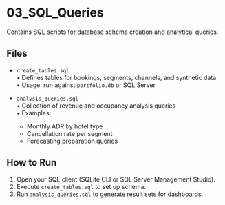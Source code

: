 # 03_SQL_Queries

Contains SQL scripts for database schema creation and analytical queries.

## Files

- `create_tables.sql`  
  • Defines tables for bookings, segments, channels, and synthetic data  
  • Usage: run against `portfolio.db` or SQL Server  

- `analysis_queries.sql`  
  • Collection of revenue and occupancy analysis queries  
  • Examples:
    - Monthly ADR by hotel type  
    - Cancellation rate per segment  
    - Forecasting preparation queries  

## How to Run

1. Open your SQL client (SQLite CLI or SQL Server Management Studio).  
2. Execute `create_tables.sql` to set up schema.  
3. Run `analysis_queries.sql` to generate result sets for dashboards.
